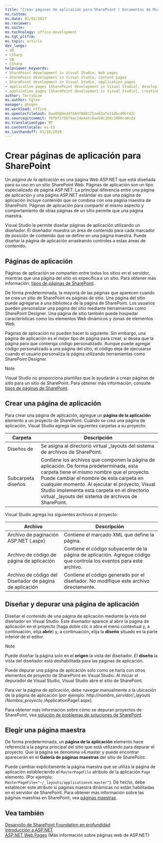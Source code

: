 ```yaml
---
title: "Crear páginas de aplicación para SharePoint | Documentos de Microsoft"
ms.custom: 
ms.date: 02/02/2017
ms.reviewer: 
ms.suite: 
ms.technology: office-development
ms.tgt_pltfrm: 
ms.topic: article
dev_langs:
- VB
- CSharp
- VB
- CSharp
helpviewer_keywords:
- SharePoint development in Visual Studio, Web pages
- SharePoint development in Visual Studio, content pages
- SharePoint development in Visual Studio, application pages
- application pages [SharePoint development in Visual Studio], developing
- application pages [SharePoint development in Visual Studio], creating
author: TerryGLee
ms.author: tglee
manager: ghogen
ms.workload: office
ms.openlocfilehash: 0ae0580ed4f684f888175ae83afe21dbcd9bf42c
ms.sourcegitcommit: f9fbf1f55f9ac14e4e5c6ae58c30dc1800ca6cda
ms.translationtype: MT
ms.contentlocale: es-ES
ms.lasthandoff: 01/10/2018
---
```

# <a name="creating-application-pages-for-sharepoint"></a>Crear páginas de aplicación para SharePoint
  Un *página de la aplicación* es una página Web ASP.NET que está diseñada para su uso en un sitio SharePoint Web. Páginas de aplicación son un tipo especializado de página ASP.NET. La principal diferencia entre una página de aplicación y una página ASP.NET estándar es que una página de aplicación incluye contenido que se combina con una página maestra de SharePoint. Páginas de aplicación para compartir el mismo aspecto y comportamiento de otras páginas de un sitio permite que una página maestra.  
  
 Visual Studio le permite diseñar páginas de aplicación utilizando un diseñador. El diseñador muestra un área de contenido para cada marcador de posición de contenido que se define en una página maestra. Puede diseñar la página de aplicación arrastrando controles a estas áreas de contenido.  
  
## <a name="application-pages"></a>Páginas de aplicación  
 Páginas de aplicación se comparten entre todos los sitios en el servidor, mientras que una página del sitio es específica a un sitio. Para obtener más información, [tipos de páginas de SharePoint](http://go.microsoft.com/fwlink/?LinkID=211584).  
  
 De forma predeterminada, la mayoría de las páginas que aparecen cuando se crea un sitio de SharePoint es páginas de sitio. Una página del sitio puede agregarse a una biblioteca de la página de SharePoint. Los usuarios pueden personalizar una página del sitio mediante herramientas como SharePoint Designer. Una página de sitio también puede hospedar características como los elementos Web dinámicos y zonas de elementos Web.  
  
 Páginas de aplicación no pueden hacer lo siguiente. Sin embargo, una página de aplicación es el mejor tipo de página para crear, si desea que la página para que contenga código personalizado. Aunque puede agregar código personalizado a una página del sitio, el código deja de ejecutarse cuando el usuario personaliza la página utilizando herramientas como SharePoint Designer.  
  
> [!NOTE]  
>  Visual Studio no proporciona plantillas que le ayudarán a crean páginas de sitio para un sitio de SharePoint. Para obtener más información, consulte [tipos de páginas de SharePoint](http://go.microsoft.com/fwlink/?LinkID=211584).  
  
## <a name="creating-an-application-page"></a>Crear una página de aplicación  
 Para crear una página de aplicación, agregue un **página de la aplicación** elemento a un proyecto de SharePoint. Cuando se crea una página de aplicación, Visual Studio agrega las siguientes carpetas a su proyecto:  
  
|Carpeta|Descripción|  
|------------|-----------------|  
|Diseños de|Se asigna al directorio virtual _layouts del sistema de archivos de SharePoint.|  
|Subcarpeta diseños|Contiene los archivos que componen la página de aplicación. De forma predeterminada, esta carpeta tiene el mismo nombre que el proyecto. Puede cambiar el nombre de esta carpeta en cualquier momento. Al ejecutar el proyecto, Visual Studio implementa esta carpeta en el directorio virtual _layouts del sistema de archivos de SharePoint.|  
  
 Visual Studio agrega los siguientes archivos al proyecto:  
  
|Archivo|Descripción|  
|----------|-----------------|  
|Archivo de paginación ASP.NET (.aspx)|Contiene el marcado XML que define la página.|  
|Archivo de código de página de aplicación|Contiene el código subyacente de la página de aplicación. Agregue código que controla los eventos para este archivo.|  
|Archivo de código del Diseñador de página de aplicación|Contiene el código generado por el diseñador. No modifique este archivo directamente.|  
  
## <a name="designing-and-debugging-an-application-page"></a>Diseñar y depurar una página de aplicación  
 Diseñar el contenido de una página de aplicación mediante la vista del diseñador en Visual Studio. Este diseñador aparece al abrir la página de aplicación en el proyecto (haga doble clic o abra el menú contextual y, a continuación, elija **abrir**) y, a continuación, elija la **diseño** situado en la parte inferior de el editor.  
  
> [!NOTE]  
>  Puede diseñar la página solo en el **origen** la vista del diseñador. El **diseño** la vista del diseñador está deshabilitada para las páginas de aplicación.  
  
 Puede depurar una página de aplicación solo como se haría con otros elementos de proyecto de SharePoint en Visual Studio. Al iniciar el depurador de Visual Studio, Visual Studio abre el sitio de SharePoint.  
  
 Para ver la página de aplicación, debe navegar manualmente a la ubicación de la página de aplicación (por ejemplo: http://*nombre_servidor*/_layouts /*Nombre_proyecto*  /ApplicationPage1.aspx).  
  
 Para obtener más información sobre cómo se depuran proyectos de SharePoint, vea [solución de problemas de soluciones de SharePoint](../sharepoint/troubleshooting-sharepoint-solutions.md).  
  
## <a name="choosing-a-master-page"></a>Elegir una página maestra  
 De forma predeterminada, un **página de la aplicación** elemento hace referencia a la página principal del sitio que está utilizando para depurar el proyecto. Que la página se denomina v4.master y puede encontrar aparecerán en el **Galería de páginas maestras** del sitio de SharePoint.  
  
 Puede cambiar explícitamente la página maestra que se utiliza la página de aplicación estableciendo el `MasterPageFile` atributo de la aplicación `Page` elemento. (Por ejemplo: `MasterPageFile="~/_layouts/applicationv4.master"`). De hecho, debe establecer este atributo si páginas maestra dinámicas no están habilitadas en el servidor de SharePoint. Para obtener más información sobre las páginas maestras en SharePoint, vea [páginas maestras](http://go.microsoft.com/fwlink/?LinkID=169281).  
  
## <a name="see-also"></a>Vea también  
 [Desarrollo de SharePoint Foundation en profundidad](http://go.microsoft.com/fwlink/?LinkID=182103)   
 [Introducción a ASP.NET](/aspnet/overview)   
 [ASP.NET Web Pages](/aspnet/web-pages/index) (Más información sobre páginas web de ASP.NET)   
  
  